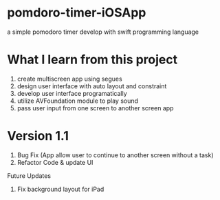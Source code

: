 # pomdoro-timer-iOSApp

a simple pomodoro timer develop with swift programming language

# What I learn from this project

1. create multiscreen app using segues
2. design user interface with auto layout and constraint
3. develop user interface programatically
4. utilize AVFoundation module to play sound
5. pass user input from one screen to another screen app

# Version 1.1
1. Bug Fix (App allow user to continue to another screen without a task)
2. Refactor Code & update UI

Future Updates

1. Fix background layout for iPad
